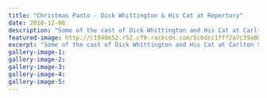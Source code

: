 ```yaml
---
title: "Christmas Panto - Dick Whittington & His Cat at Repertory"
date: 2018-12-06
description: "Some of the cast of Dick Whittington and His Cat at Carlton School to promote the upcoming show..."
featured-image: http://c1940652.r52.cf0.rackcdn.com/5c0dcc1fff2a7c39a8001134/Dick-Whittington-RCP-6-dec--280-2018.jpg
excerpt: "Some of the cast of Dick Whittington and His Cat at Carlton School to promote the upcoming show."
gallery-image-1: 
gallery-image-2: 
gallery-image-3: 
gallery-image-4: 
gallery-image-5: 
---
```

